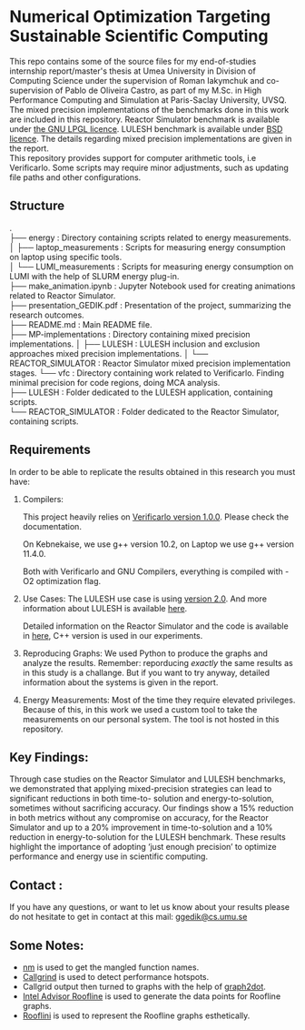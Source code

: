 # Numerical Optimization Targeting Sustainable Scientific Computing

This repo contains some of the source files for my end-of-studies internship report/master's thesis at Umea University in Division of Computing Science under the supervision of Roman Iakymchuk and co-supervision of Pablo de Oliveira Castro, as part of my M.Sc. in High Performance Computing and Simulation at Paris-Saclay University, UVSQ.<br>
The mixed precision implementations of the benchmarks done in this work are included in this repository. Reactor Simulator benchmark is available under [the GNU LPGL licence](https://www.gnu.org/licenses/lgpl-3.0.en.html). LULESH benchmark is available under [BSD licence](https://opensource.org/license/BSD-3-clause). The details regarding mixed precision implementations are given in the report.<br>
This repository provides support for computer arithmetic tools, i.e Verificarlo. Some scripts may require minor adjustments, such as updating file paths and other configurations.<br>

## Structure

.<br>
├── energy			: Directory containing scripts related to energy measurements.<br>
│   ├── laptop_measurements	: Scripts for measuring energy consumption on laptop using specific tools.<br>
│   └── LUMI_measurements	: Scripts for measuring energy consumption on LUMI with the help of SLURM energy plug-in. <br>
├── make_animation.ipynb	: Jupyter Notebook used for creating animations related to Reactor Simulator.<br>
├── presentation_GEDIK.pdf	: Presentation of the project, summarizing the research outcomes.<br>
├── README.md			: Main README file.<br>
├── MP-implementations          : Directory containing mixed precision implementations. 
│   ├── LULESH                  : LULESH inclusion and exclusion approaches mixed precision implementations.
│   └── REACTOR_SIMULATOR       : Reactor Simulator mixed precision implementation stages. 
└── vfc				: Directory containing work related to Verificarlo. Finding minimal precision for code regions, doing MCA analysis.<br> 
    ├── LULESH			: Folder dedicated to the LULESH application, containing scripts.<br>
    └── REACTOR_SIMULATOR	: Folder dedicated to the Reactor Simulator, containing scripts.<br>
## Requirements
In order to be able to replicate the results obtained in this research you must have:

1. Compilers:

   This project heavily relies on [Verificarlo version 1.0.0](https://github.com/verificarlo). Please check the documentation.
   
   On Kebnekaise, we use g++ version 10.2, on Laptop we use g++ version 11.4.0.

   Both with Verificarlo and GNU Compilers, everything is compiled with -O2 optimization flag.
 
2. Use Cases:
   The LULESH use case is using [version 2.0](https://github.com/LLNL/LULESH). And more information about LULESH is available [here](https://asc.llnl.gov/codes/proxy-apps/lulesh).

   Detailed information on the Reactor Simulator and the code is available in [here](https://people.math.sc.edu/Burkardt/cpp_src/reactor_simulation/reactor_simulation.html), C++ version is used in our experiments.

3. Reproducing Graphs:
   We used Python to produce the graphs and analyze the results.
   Remember: reporducing *exactly* the same results as in this study is a challange. But if you want to try anyway, detailed information about the systems is given in the report.

4. Energy Measurements:
   Most of the time they require elevated privileges. Because of this, in this work we used a custom tool to take the measurements on our personal system. The tool is not hosted in this repository. 

## Key Findings:
Through case studies on the Reactor Simulator and LULESH benchmarks, we demonstrated
that applying mixed-precision strategies can lead to significant reductions in both time-to-
solution and energy-to-solution, sometimes without sacrificing accuracy. Our findings show a
15% reduction in both metrics without any compromise on accuracy, for the Reactor Simulator
and up to a 20% improvement in time-to-solution and a 10% reduction in energy-to-solution
for the LULESH benchmark. These results highlight the importance of adopting ‘just enough
precision’ to optimize performance and energy use in scientific computing.

## Contact :
If you have any questions, or want to let us know about your results please do not hesitate to get in  contact at this mail:
ggedik@cs.umu.se


## Some Notes:
- [nm](https://www.man7.org/linux/man-pages/man1/nm.1.html) is used to get the mangled function names.
- [Callgrind](https://valgrind.org/docs/manual/cl-manual.html) is used to detect performance hotspots.
- Callgrid output then turned to graphs with the help of [graph2dot](https://github.com/jrfonseca/gprof2dot).
- [Intel Advisor Roofline](https://www.intel.com/content/www/us/en/developer/articles/guide/intel-advisor-roofline.html) is used to generate the data points for Roofline graphs. 
- [Rooflini](https://github.com/giopaglia/rooflini) is used to represent the Roofline graphs esthetically. 
